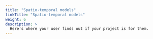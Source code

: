 ```yaml
---
title: "Spatio-temporal models"
linkTitle: "Spatio-temporal models"
weight: 6
description: >
  Here's where your user finds out if your project is for them.
---
```

